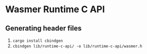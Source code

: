 # Wasmer Runtime C API


## Generating header files
1. `cargo install cbindgen`
2. `cbindgen lib/runtime-c-api/ -o lib/runtime-c-api/wasmer.h`